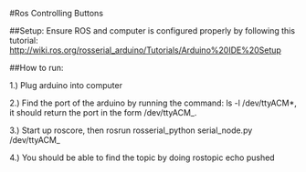 #Ros Controlling Buttons

##Setup:
Ensure ROS and computer is configured properly by following this tutorial: http://wiki.ros.org/rosserial_arduino/Tutorials/Arduino%20IDE%20Setup

##How to run: 

1.) Plug arduino into computer 

2.) Find the port of the arduino by running the command: ls -l /dev/ttyACM*, it should return the port in the form /dev/ttyACM_. 

3.) Start up roscore, then rosrun rosserial_python serial_node.py /dev/ttyACM_ 

4.) You should be able to find the topic by doing rostopic echo pushed
